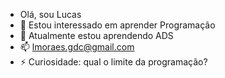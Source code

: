 - Olá, sou Lucas
- 👀 Estou interessado em aprender Programação
- 🌱 Atualmente estou aprendendo ADS
- 📫 lmoraes.gdc@gmail.com
- ⚡ Curiosidade: qual o limite da programação?

<!---
Lucas25hub/Lucas25hub is a ✨ special ✨ repository because its `README.md` (this file) appears on your GitHub profile.
You can click the Preview link to take a look at your changes.
--->
